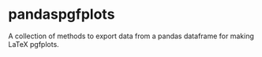 # pandaspgfplots

A collection of methods to export data from a pandas dataframe for making LaTeX pgfplots.
